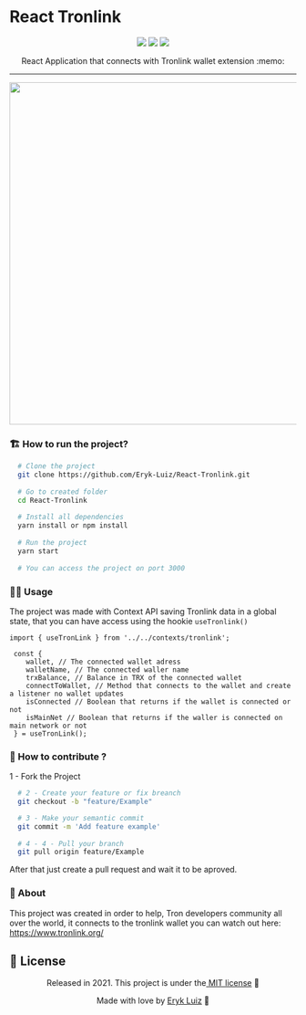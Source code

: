 # React Tronlink

<p align="center">
<img src="https://img.shields.io/npm/v/typescript?color=orange&label=TypeScript&logo=Typescript&logoColor=blue&style=for-the-badge">
<img src="https://img.shields.io/npm/v/react?color=orange&label=React&logo=React&logoColor=Blue&style=for-the-badge"/>
<img src="https://img.shields.io/npm/l/1?color=orange&logo=License&logoColor=purple&style=for-the-badge"/>
</p>

<p align="center">
  React Application that connects with Tronlink wallet extension :memo:
</p>

<hr>

<p align="center">
  <img src="https://github.com/Eryk-Luiz/React-Tronlink/blob/master/public/banner.png" width="600"></img>
</p>

### :building_construction: How to run the project?
```bash
  # Clone the project
  git clone https://github.com/Eryk-Luiz/React-Tronlink.git
  
  # Go to created folder
  cd React-Tronlink
  
  # Install all dependencies
  yarn install or npm install
  
  # Run the project
  yarn start
  
  # You can access the project on port 3000
```

### :technologist: Usage

The project was made with Context API saving Tronlink data in a global state, that you can have access using the hookie `useTronlink()`

```tsx
import { useTronLink } from '../../contexts/tronlink';

 const { 
    wallet, // The connected wallet adress
    walletName, // The connected waller name
    trxBalance, // Balance in TRX of the connected wallet
    connectToWallet, // Method that connects to the wallet and create a listener no wallet updates
    isConnected // Boolean that returns if the wallet is connected or not
    isMainNet // Boolean that returns if the waller is connected on main network or not
 } = useTronLink();
```

### :beers: How to contribute ?


1 - Fork the Project

```bash
  # 2 - Create your feature or fix breanch
  git checkout -b "feature/Example"

  # 3 - Make your semantic commit
  git commit -m 'Add feature example'
  
  # 4 - 4 - Pull your branch
  git pull origin feature/Example
```

After that just create a pull request and wait it to be aproved.

### :page_facing_up: About

This project was created in order to help, Tron developers community all over the world, it connects to the tronlink wallet you can watch out here: https://www.tronlink.org/

## :closed_book: License

<p align="center">Released in 2021. This project is under the<a href="https://github.com/Eryk-Luiz/backend-br-web/blob/master/LICENSE"> MIT license</a> 🚀</p>

<p align="center"> Made with love by <a href="https://github.com/Eryk-Luiz">Eryk Luiz</a> 🚀</p>
